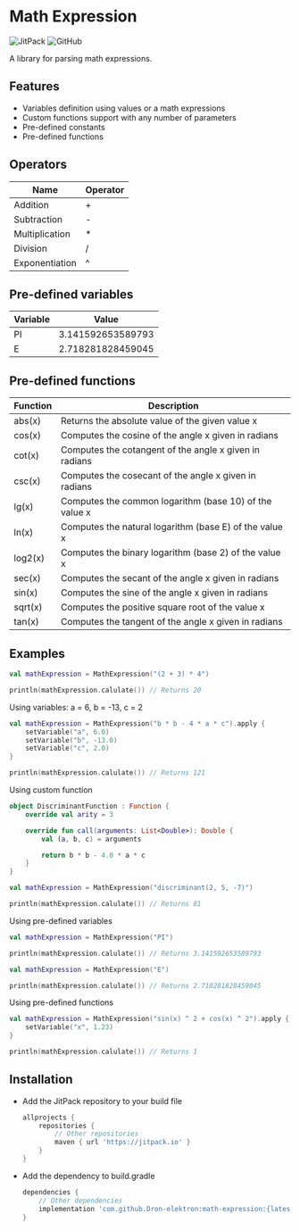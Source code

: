 # Math Expression

![JitPack](https://img.shields.io/jitpack/v/github/Dron-elektron/math-expression?color=009900)
![GitHub](https://img.shields.io/github/license/Dron-elektron/math-expression?color=0099ff)

A library for parsing math expressions.

## Features

* Variables definition using values or a math expressions
* Custom functions support with any number of parameters
* Pre-defined constants
* Pre-defined functions

## Operators

| Name           | Operator |
|----------------|----------|
| Addition       | +        |
| Subtraction    | -        |
| Multiplication | *        |
| Division       | /        |
| Exponentiation | ^        |

## Pre-defined variables

| Variable | Value             |
|----------|-------------------|
| PI       | 3.141592653589793 |
| E        | 2.718281828459045 |

## Pre-defined functions

| Function | Description                                            |
|----------|--------------------------------------------------------|
| abs(x)   | Returns the absolute value of the given value x        |
| cos(x)   | Computes the cosine of the angle x given in radians    |
| cot(x)   | Computes the cotangent of the angle x given in radians |
| csc(x)   | Computes the cosecant of the angle x given in radians  |
| lg(x)    | Computes the common logarithm (base 10) of the value x |
| ln(x)    | Computes the natural logarithm (base E) of the value x |
| log2(x)  | Computes the binary logarithm (base 2) of the value x  |
| sec(x)   | Computes the secant of the angle x given in radians    |
| sin(x)   | Computes the sine of the angle x given in radians      |
| sqrt(x)  | Computes the positive square root of the value x       |
| tan(x)   | Computes the tangent of the angle x given in radians   |

## Examples

```kotlin
val mathExpression = MathExpression("(2 + 3) * 4")

println(mathExpression.calulate()) // Returns 20
```

Using variables: a = 6, b = -13, c = 2

```kotlin
val mathExpression = MathExpression("b * b - 4 * a * c").apply {
    setVariable("a", 6.0)
    setVariable("b", -13.0)
    setVariable("c", 2.0)
}

println(mathExpression.calulate()) // Returns 121
```

Using custom function

```kotlin
object DiscriminantFunction : Function {
    override val arity = 3

    override fun call(arguments: List<Double>): Double {
        val (a, b, c) = arguments

        return b * b - 4.0 * a * c
    }
}

val mathExpression = MathExpression("discriminant(2, 5, -7)")

println(mathExpression.calulate()) // Returns 81
```

Using pre-defined variables

```kotlin
val mathExpression = MathExpression("PI")

println(mathExpression.calulate()) // Returns 3.141592653589793
```

```kotlin
val mathExpression = MathExpression("E")

println(mathExpression.calulate()) // Returns 2.718281828459045
```

Using pre-defined functions

```kotlin
val mathExpression = MathExpression("sin(x) ^ 2 + cos(x) ^ 2").apply {
    setVariable("x", 1.23)
}

println(mathExpression.calulate()) // Returns 1
```

## Installation

* Add the JitPack repository to your build file

    ```groovy
    allprojects {
        repositories {
            // Other repositories
            maven { url 'https://jitpack.io' }
        }
    }
    ```

* Add the dependency to build.gradle

    ```groovy
    dependencies {
        // Other dependencies
        implementation 'com.github.Dron-elektron:math-expression:{latest_version}'
    }
    ```
